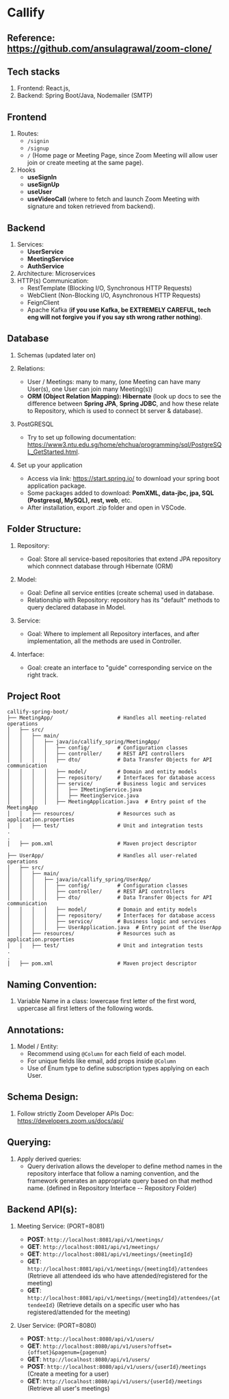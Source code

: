# Callify

## Reference: https://github.com/ansulagrawal/zoom-clone/

## Tech stacks
1. Frontend: React.js, 
2. Backend: Spring Boot/Java, Nodemailer (SMTP)
   
## Frontend
1. Routes:
   - ```/signin```
   - ```/signup```
   - ```/``` (Home page or Meeting Page, since Zoom Meeting will allow user join or create meeting at the same page).
2. Hooks
   - **useSignIn**
   - **useSignUp**
   - **useUser**
   - **useVideoCall** (where to fetch and launch Zoom Meeting with signature and token retrieved from backend).
     
## Backend
1. Services:
   - **UserService**
   - **MeetingService**
   - **AuthService**
2. Architecture: Microservices
3. HTTP(s) Communication: 
   - RestTemplate (Blocking I/O, Synchronous HTTP Requests) 
   - WebClient (Non-Blocking I/O, Asynchronous HTTP Requests)
   - FeignClient
   - Apache Kafka (**if you use Kafka, be EXTREMELY CAREFUL, tech eng will not forgive you if you say sth wrong rather nothing**).

## Database
1. Schemas (updated later on)

2. Relations:
   - User / Meetings: many to many, (one Meeting can have many User(s), one User can join many Meeting(s))
   - **ORM (Object Relation Mapping): Hibernate** (look up docs to see the difference between **Spring JPA**, **Spring JDBC**, and how these relate to Repository, which is used to connect bt server & database).
  
3. PostGRESQL
   - Try to set up following documentation: https://www3.ntu.edu.sg/home/ehchua/programming/sql/PostgreSQL_GetStarted.html.

4. Set up your application
   - Access via link: https://start.spring.io/ to download your spring boot application package.
   - Some packages added to download: **PomXML, data-jbc, jpa, SQL (Postgresql, MySQL), rest, web**, etc.
   - After installation, export .zip folder and open in VSCode.

## Folder Structure:
1. Repository:
   - Goal: Store all service-based repositories that extend JPA repository which connnect database through Hibernate (ORM)

2. Model:
   - Goal: Define all service entities (create schema) used in database.
   - Relationship with Repository: repository has its "default" methods to query declared database in Model.

3. Service:
   - Goal: Where to implement all Repository interfaces, and after implementation, all the methods are used in Controller.

4. Interface:
   - Goal: create an interface to "guide" corresponding service on the right track.
  
## **Project Root**

```
callify-spring-boot/
├── MeetingApp/                     # Handles all meeting-related operations
│   ├── src/
│   │   ├── main/
│   │   │   ├── java/io/callify_spring/MeetingApp/
│   │   │   │   ├── config/         # Configuration classes
│   │   │   │   ├── controller/     # REST API controllers
│   │   │   │   ├── dto/            # Data Transfer Objects for API communication
│   │   │   │   ├── model/          # Domain and entity models
│   │   │   │   ├── repository/     # Interfaces for database access
│   │   │   │   ├── service/        # Business logic and services
│   │   │   │   │   ├── IMeetingService.java
│   │   │   │   │   ├── MeetingService.java
│   │   │   │   ├── MeetingApplication.java  # Entry point of the MeetingApp
│   │   ├── resources/              # Resources such as application.properties
│   │   ├── test/                   # Unit and integration tests
.
.
│   ├── pom.xml                     # Maven project descriptor

├── UserApp/                        # Handles all user-related operations
│   ├── src/
│   │   ├── main/
│   │   │   ├── java/io/callify_spring/UserApp/
│   │   │   │   ├── config/         # Configuration classes
│   │   │   │   ├── controller/     # REST API controllers
│   │   │   │   ├── dto/            # Data Transfer Objects for API communication
│   │   │   │   ├── model/          # Domain and entity models
│   │   │   │   ├── repository/     # Interfaces for database access
│   │   │   │   ├── service/        # Business logic and services
│   │   │   │   ├── UserApplication.java  # Entry point of the UserApp
│   │   ├── resources/              # Resources such as application.properties
│   │   ├── test/                   # Unit and integration tests
.
.
│   ├── pom.xml                     # Maven project descriptor

```

## Naming Convention:
1. Variable Name in a class: lowercase first letter of the first word, uppercase all first letters of the following words.

## Annotations:
1. Model / Entity:
   - Recommend using `@Column` for each field of each model.
   - For unique fields like email, add props inside `@Column`
   - Use of Enum type to define subscription types applying on each User.

## Schema Design:
1. Follow strictly Zoom Developer APIs Doc: https://developers.zoom.us/docs/api/

## Querying:
1. Apply derived queries: 
   - Query derivation allows the developer to define method names in the repository interface that follow a naming convention, and the framework generates an appropriate query based on that method name. (defined in Repository Interface -- Repository Folder)

## Backend API(s):
1. Meeting Service: (PORT=8081)
   - **POST**: `http://localhost:8081/api/v1/meetings/`
   - **GET**: `http://localhost:8081/api/v1/meetings/`
   - **GET**: `http://localhost:8081/api/v1/meetings/{meetingId}`
   - **GET**: `http://localhost:8081/api/v1/meetings/{meetingId}/attendees` (Retrieve all attendeed ids who have attended/registered for the meeting)
   - **GET**: `http://localhost:8081/api/v1/meetings/{meetingId}/attendees/{attendeeId}` (Retrieve details on a specific user who has registered/attended for the meeting)

2. User Service: (PORT=8080)
   - **POST**: `http://localhost:8080/api/v1/users/`
   - **GET**: `http://localhost:8080/api/v1/users?offset={offset}&pagenum={pagenum}`
   - **GET**: `http://localhost:8080/api/v1/users/`
   - **POST**: `http://localhost:8080/api/v1/users/{userId}/meetings` (Create a meeting for a user)
   - **GET**: `http://localhost:8080/api/v1/users/{userId}/meetings` (Retrieve all user's meetings)
